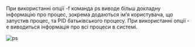 При використанні опції -f команда ps виводе більш докладну інформацію про процес, зокрема додаються ім’я користувача, що запустив процес, та PID батьківського процесу. При використанні опції -e виводиться інформація про всі процеси в системі.

![ps](./ps-f.png)
